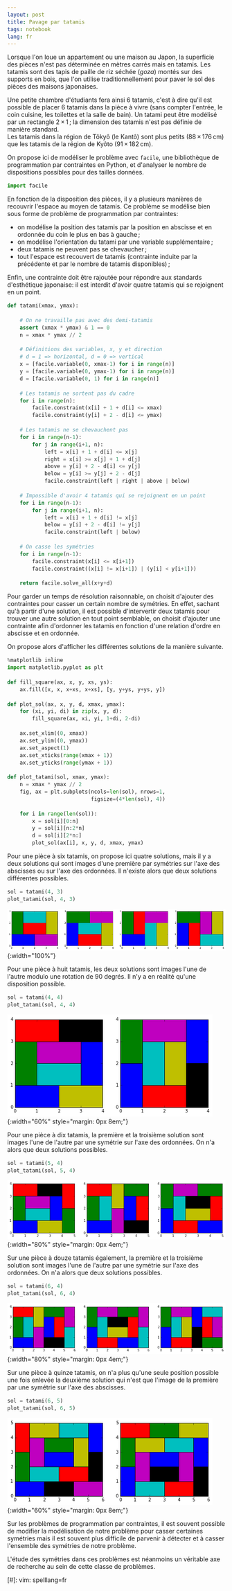 ```yaml
---
layout: post
title: Pavage par tatamis
tags: notebook
lang: fr
---
```


Lorsque l'on loue un appartement ou une maison au Japon, la superficie des pièces n'est pas déterminée en mètres carrés mais en tatamis. Les tatamis sont des tapis de paille de riz séchée (*goza*) montés sur des supports en bois, que l'on utilise traditionnellement pour paver le sol des pièces des maisons japonaises.

Une petite chambre d'étudiants fera ainsi 6 tatamis, c'est à dire qu'il est possible de placer 6 tatamis dans la pièce à vivre (sans compter l'entrée, le coin cuisine, les toilettes et la salle de bain). Un tatami peut être modélisé par un rectangle 2 × 1 ; la dimension des tatamis n'est pas définie de manière standard.  
Les tatamis dans la région de Tôkyô (le Kantô) sont plus petits (88 × 176 cm) que les tatamis de la région de Kyôto (91 × 182 cm).

On propose ici de modéliser le problème avec `facile`, une bibliothèque de programmation par contraintes en Python, et d'analyser le nombre de dispositions possibles pour des tailles données.


```python
import facile
```

En fonction de la disposition des pièces, il y a plusieurs manières de recouvrir l'espace au moyen de tatamis. Ce problème se modélise bien sous forme de problème de programmation par contraintes:

 - on modélise la position des tatamis par la position en abscisse et en ordonnée du coin le plus en bas à gauche ;
 - on modélise l'orientation du tatami par une variable supplémentaire ;
 - deux tatamis ne peuvent pas se chevaucher ;
 - tout l'espace est recouvert de tatamis (contrainte induite par la précédente et par le nombre de tatamis disponibles) ;

Enfin, une contrainte doit être rajoutée pour répondre aux standards d'esthétique japonaise: il est interdit d'avoir quatre tatamis qui se rejoignent en un point.


```python
def tatami(xmax, ymax):

    # On ne travaille pas avec des demi-tatamis
    assert (xmax * ymax) & 1 == 0
    n = xmax * ymax // 2

    # Définitions des variables, x, y et direction
    # d = 1 => horizontal, d = 0 => vertical
    x = [facile.variable(0, xmax-1) for i in range(n)]
    y = [facile.variable(0, ymax-1) for i in range(n)]
    d = [facile.variable(0, 1) for i in range(n)]

    # Les tatamis ne sortent pas du cadre
    for i in range(n):
        facile.constraint(x[i] + 1 + d[i] <= xmax)
        facile.constraint(y[i] + 2 - d[i] <= ymax)

    # Les tatamis ne se chevauchent pas
    for i in range(n-1):
        for j in range(i+1, n):
            left = x[i] + 1 + d[i] <= x[j]
            right = x[i] >= x[j] + 1 + d[j]
            above = y[i] + 2 - d[i] <= y[j]
            below = y[i] >= y[j] + 2 - d[j]
            facile.constraint(left | right | above | below)

    # Impossible d'avoir 4 tatamis qui se rejoignent en un point
    for i in range(n-1):
        for j in range(i+1, n):
            left = x[i] + 1 + d[i] != x[j]
            below = y[i] + 2 - d[i] != y[j]
            facile.constraint(left | below)

    # On casse les symétries
    for i in range(n-1):
        facile.constraint(x[i] <= x[i+1])
        facile.constraint((x[i] != x[i+1]) | (y[i] < y[i+1]))

    return facile.solve_all(x+y+d)
```

Pour garder un temps de résolution raisonnable, on choisit d'ajouter des contraintes pour casser un certain nombre de symétries. En effet, sachant qu'à partir d'une solution, il est possible d'intervertir deux tatamis pour trouver une autre solution en tout point semblable, on choisit d'ajouter une contrainte afin d'ordonner les tatamis en fonction d'une relation d'ordre en abscisse et en ordonnée.

On propose alors d'afficher les différentes solutions de la manière suivante.


```python
%matplotlib inline
import matplotlib.pyplot as plt

def fill_square(ax, x, y, xs, ys):
    ax.fill([x, x, x+xs, x+xs], [y, y+ys, y+ys, y])

def plot_sol(ax, x, y, d, xmax, ymax):
    for (xi, yi, di) in zip(x, y, d):
        fill_square(ax, xi, yi, 1+di, 2-di)

    ax.set_xlim((0, xmax))
    ax.set_ylim((0, ymax))
    ax.set_aspect(1)
    ax.set_xticks(range(xmax + 1))
    ax.set_yticks(range(ymax + 1))

def plot_tatami(sol, xmax, ymax):
    n = xmax * ymax // 2
    fig, ax = plt.subplots(ncols=len(sol), nrows=1,
                           figsize=(4*len(sol), 4))

    for i in range(len(sol)):
        x = sol[i][0:n]
        y = sol[i][n:2*n]
        d = sol[i][2*n:]
        plot_sol(ax[i], x, y, d, xmax, ymax)
```

Pour une pièce à six tatamis, on propose ici quatre solutions, mais il y a deux solutions qui sont images d'une première par symétries sur l'axe des abscisses ou sur l'axe des ordonnées. Il n'existe alors que deux solutions différentes possibles.


```python
sol = tatami(4, 3)
plot_tatami(sol, 4, 3)
```


![tatamis 4x3](/images/pavage-par-tatamis_7_0.png){:width="100%"}


Pour une pièce à huit tatamis, les deux solutions sont images l'une de l'autre modulo une rotation de 90 degrés. Il n'y a en réalité qu'une disposition possible.


```python
sol = tatami(4, 4)
plot_tatami(sol, 4, 4)
```


![tatamis 4x4](/images/pavage-par-tatamis_9_0.png){:width="60%" style="margin: 0px 8em;"}


Pour une pièce à dix tatamis, la première et la troisième solution sont images l'une de l'autre par une symétrie sur l'axe des ordonnées. On n'a alors que deux solutions possibles.


```python
sol = tatami(5, 4)
plot_tatami(sol, 5, 4)
```


![tatamis 5x4](/images/pavage-par-tatamis_11_0.png){:width="80%" style="margin: 0px 4em;"}


Sur une pièce à douze tatamis également, la première et la troisième solution sont images l'une de l'autre par une symétrie sur l'axe des ordonnées. On n'a alors que deux solutions possibles.


```python
sol = tatami(6, 4)
plot_tatami(sol, 6, 4)
```


![tatamis 6x4](/images/pavage-par-tatamis_13_0.png){:width="80%" style="margin: 0px 4em;"}


Sur une pièce à quinze tatamis, on n'a plus qu'une seule position possible une fois enlevée la deuxième solution qui n'est que l'image de la première par une symétrie sur l'axe des abscisses.


```python
sol = tatami(6, 5)
plot_tatami(sol, 6, 5)
```


![tatamis 6x5](/images/pavage-par-tatamis_15_0.png){:width="60%" style="margin: 0px 8em;"}


Sur les problèmes de programmation par contraintes, il est souvent possible de modifier la modélisation de notre problème pour casser certaines symétries mais il est souvent plus difficile de parvenir à détecter et à casser l'ensemble des symétries de notre problème.

L'étude des symétries dans ces problèmes est néanmoins un véritable axe de recherche au sein de cette classe de problèmes.

[#]: vim: spelllang=fr
